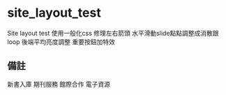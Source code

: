 # site_layout_test
Site layout test
使用一般化css
修理左右箭頭
水平滑動slide點點調整成消散跟loop
後端平均亮度調整
重要按鈕加特效

## 備註
新書入庫
期刊服務
館際合作
電子資源